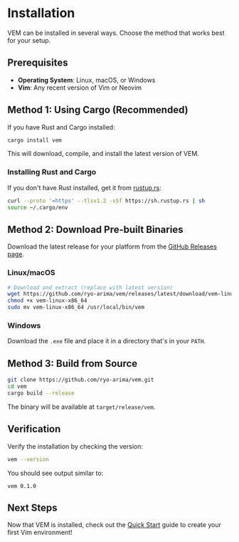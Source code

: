 # Installation

VEM can be installed in several ways. Choose the method that works best for your setup.

## Prerequisites

- **Operating System**: Linux, macOS, or Windows
- **Vim**: Any recent version of Vim or Neovim

## Method 1: Using Cargo (Recommended)

If you have Rust and Cargo installed:

```bash
cargo install vem
```

This will download, compile, and install the latest version of VEM.

### Installing Rust and Cargo

If you don't have Rust installed, get it from [rustup.rs](https://rustup.rs/):

```bash
curl --proto '=https' --tlsv1.2 -sSf https://sh.rustup.rs | sh
source ~/.cargo/env
```

## Method 2: Download Pre-built Binaries

Download the latest release for your platform from the [GitHub Releases page](https://github.com/ryo-arima/vem/releases).

### Linux/macOS
```bash
# Download and extract (replace with latest version)
wget https://github.com/ryo-arima/vem/releases/latest/download/vem-linux-x86_64
chmod +x vem-linux-x86_64
sudo mv vem-linux-x86_64 /usr/local/bin/vem
```

### Windows
Download the `.exe` file and place it in a directory that's in your `PATH`.

## Method 3: Build from Source

```bash
git clone https://github.com/ryo-arima/vem.git
cd vem
cargo build --release
```

The binary will be available at `target/release/vem`.

## Verification

Verify the installation by checking the version:

```bash
vem --version
```

You should see output similar to:
```
vem 0.1.0
```

## Next Steps

Now that VEM is installed, check out the [Quick Start](./quick-start.md) guide to create your first Vim environment!